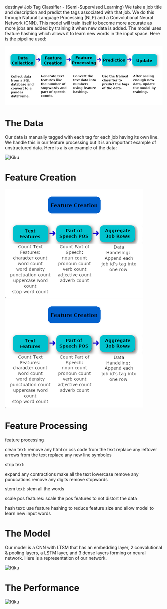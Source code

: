 destiny# Job Tag Classifier - (Semi-Supervised Learning)
We take a job title and description and predict the tags associated with that job. We do this through Natural Language Processing (NLP) and a Convolutional Neural Network (CNN). This model will train itself to become more accurate as more jobs are added by training it when new data is added. The model uses feature hashing which allows it to learn new words in the input space. Here is the pipeline used:

![Kiku](refs/pipeline.png)


# The Data

Our data is manually tagged with each tag for each job having its own line. We handle this in our feature processing but it is an important example of unstructured data. Here is a is an example of the data:

![Kiku](refs/data_example.png)

# Feature Creation

![Kiku](refs/feature_creation_example.png) ![Kiku](refs/feature_creation_example.png)

# Feature Processing

feature processing

clean text:
remove any html or css code from the text
replace any leftover arrows from the text
replace any new line symboles

strip text:

expand any contractions
make all the text lowercase
remove any punucations
remove any digits
remove stopwords

stem text:
stem all the words

scale pos features:
scale the pos features to not distort the data

hash text:
use feature hashing to reduce feature size and allow model to learn new input words



# The Model

Our model is a CNN with LTSM that has an embedding layer, 2 convolutional & pooling layers, a LSTM layer, and 3 dense layers forming or neural network. Here is a representation of our network.

![Kiku](refs/network.png)

# The Performance

![Kiku](refs/performence_metrics.png)
